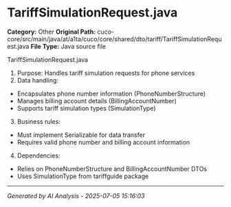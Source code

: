 # TariffSimulationRequest.java

**Category:** Other
**Original Path:** cuco-core/src/main/java/at/a1ta/cuco/core/shared/dto/tariff/TariffSimulationRequest.java
**File Type:** Java source file

TariffSimulationRequest.java
1. Purpose: Handles tariff simulation requests for phone services
2. Data handling:
- Encapsulates phone number information (PhoneNumberStructure)
- Manages billing account details (BillingAccountNumber)
- Supports tariff simulation types (SimulationType)
3. Business rules:
- Must implement Serializable for data transfer
- Requires valid phone number and billing account information
4. Dependencies:
- Relies on PhoneNumberStructure and BillingAccountNumber DTOs
- Uses SimulationType from tariffguide package

---
*Generated by AI Analysis - 2025-07-05 15:16:03*

